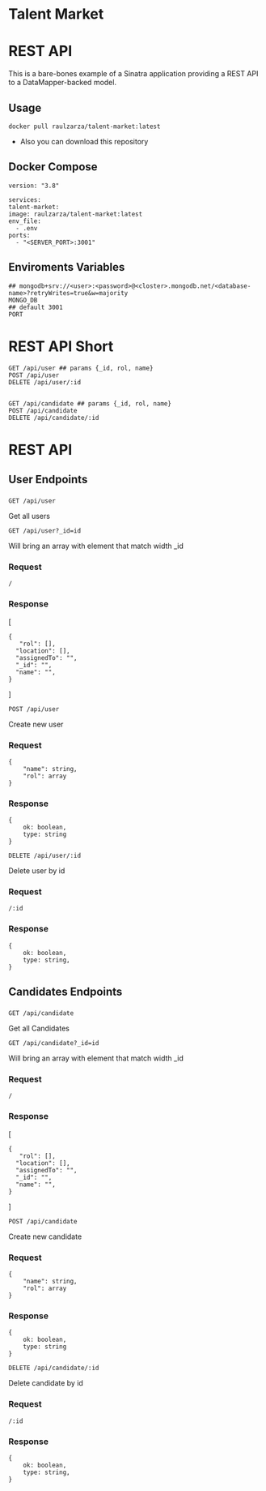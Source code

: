 # Talent Market

# REST API

This is a bare-bones example of a Sinatra application providing a REST
API to a DataMapper-backed model.

## Usage

    docker pull raulzarza/talent-market:latest

- Also you can download this repository

## Docker Compose

    version: "3.8"

    services:
    talent-market:
    image: raulzarza/talent-market:latest
    env_file:
      - .env
    ports:
      - "<SERVER_PORT>:3001"

## Enviroments Variables

    ## mongodb+srv://<user>:<password>@<closter>.mongodb.net/<database-name>?retryWrites=true&w=majority
    MONGO_DB
    ## default 3001
    PORT

# REST API Short

    GET /api/user ## params {_id, rol, name}
    POST /api/user
    DELETE /api/user/:id


    GET /api/candidate ## params {_id, rol, name}
    POST /api/candidate
    DELETE /api/candidate/:id

# REST API

## User Endpoints

###

`GET /api/user`

Get all users

`GET /api/user?_id=id`

Will bring an array with element that match width \_id

### Request

    /

### Response

[

    {
       "rol": [],
      "location": [],
      "assignedTo": "",
      "_id": "",
      "name": "",
    }

]

`POST /api/user`

Create new user

### Request

    {
        "name": string,
        "rol": array
    }

### Response

    {
        ok: boolean,
        type: string
    }

`DELETE /api/user/:id`

Delete user by id

### Request

    /:id

### Response

    {
        ok: boolean,
        type: string,
    }

## Candidates Endpoints

###

###

`GET /api/candidate`

Get all Candidates

`GET /api/candidate?_id=id`

Will bring an array with element that match width \_id

### Request

    /

### Response

[

    {
       "rol": [],
      "location": [],
      "assignedTo": "",
      "_id": "",
      "name": "",
    }

]

`POST /api/candidate`

Create new candidate

### Request

    {
        "name": string,
        "rol": array
    }

### Response

    {
        ok: boolean,
        type: string
    }

`DELETE /api/candidate/:id`

Delete candidate by id

### Request

    /:id

### Response

    {
        ok: boolean,
        type: string,
    }
